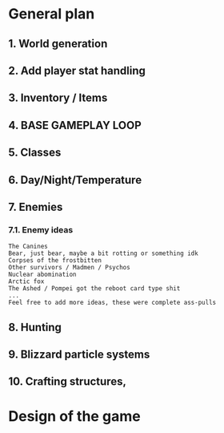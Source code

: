 # **General plan**
## **1. World generation**

## 2. **Add player stat handling**

## 3. **Inventory / Items**

## 4. **BASE GAMEPLAY LOOP**

## 5. **Classes** 

## 6. **Day/Night/Temperature**

## 7. **Enemies**
  ### 7.1. **Enemy ideas**
    The Canines
    Bear, just bear, maybe a bit rotting or something idk
    Corpses of the frostbitten
    Other survivors / Madmen / Psychos
    Nuclear abomination
    Arctic fox
    The Ashed / Pompei got the reboot card type shit
    ...
    Feel free to add more ideas, these were complete ass-pulls
## 8. **Hunting**

## 9. **Blizzard particle systems**

## 10. **Crafting structures,**

# **Design of the game**
